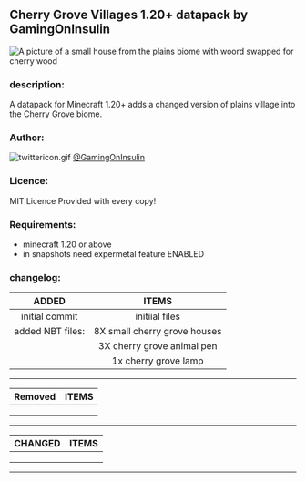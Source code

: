 ## Cherry Grove Villages 1.20+ datapack by GamingOnInsulin
![A picture of a small house from the plains biome with woord swapped for cherry wood](https://user-images.githubusercontent.com/59486309/224098709-5399b2dd-42c8-4749-a25d-f0162b8ae25e.png) 



### description:
  A datapack for Minecraft 1.20+ adds a changed version of plains village  into the Cherry Grove biome.



### Author:
![twittericon.gif](https://user-images.githubusercontent.com/59486309/224109933-7fb89215-05ef-459f-b3fa-a4034f3a5823.gif)
[@GamingOnInsulin]( https://www.twitter.com/GamingOnInsulin)

### Licence:
 MIT Licence Provided with every copy!

### Requirements:
  - minecraft 1.20 or above
  - in snapshots need expermetal feature ENABLED
  


### changelog:     

  | ADDED           |  ITEMS                      |
  |:---------------:|:---------------------------:|
  | initial commit  | initiial files              |
  |added NBT files: |8X small cherry grove houses |
  |                 |3X cherry grove animal pen   |
  |                 |1x cherry grove lamp         |
  ___
  |  Removed    |  ITEMS    |
  |:-----------:|:---------:|
  |             |           |
  |             |           |
  |             |           |
  ___
  |  CHANGED   |  ITEMS    |
  |:----------:|:---------:|
  |            |           |
  |            |           |
  |            |           |
  ___
